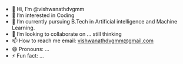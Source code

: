 - 👋 Hi, I’m @vishwanathdvgmm
- 👀 I’m interested in Coding
- 🌱 I’m currently pursuing B.Tech in Artificial intelligence and Machine Learning.
- 💞️ I’m looking to collaborate on ... still thinking
- 📫 How to reach me email: vishwanathdvgmm@gmail.com
- 😄 Pronouns: ...
- ⚡ Fun fact: ...

<!---
vishwanathdvgmm/vishwanathdvgmm is a ✨ special ✨ repository because its `README.md` (this file) appears on your GitHub profile.
You can click the Preview link to take a look at your changes.
--->

